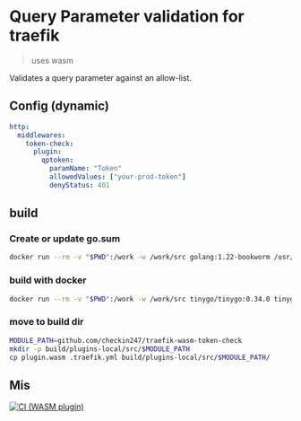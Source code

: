 # Query Parameter validation for traefik
> uses wasm


Validates a query parameter against an allow-list.

## Config (dynamic)
```yaml
http:
  middlewares:
    token-check:
      plugin:
        qptoken:
          paramName: "Token"
          allowedValues: ["your-prod-token"]
          denyStatus: 401
```


## build 

### Create or update go.sum

```bash
docker run --rm -v "$PWD":/work -w /work/src golang:1.22-bookworm /usr/local/go/bin/go mod tidy
```

### build with docker

```bash
docker run --rm -v "$PWD":/work -w /work/src tinygo/tinygo:0.34.0 tinygo build -o /work/plugin.wasm -scheduler=none --no-debug -target=wasi .
```

### move to build dir

```bash
MODULE_PATH=github.com/checkin247/traefik-wasm-token-check
mkdir -p build/plugins-local/src/$MODULE_PATH
cp plugin.wasm .traefik.yml build/plugins-local/src/$MODULE_PATH/
```



## Mis


[![CI (WASM plugin)](https://github.com/checkin247/traefik-wasm-token-check/actions/workflows/ci.yml/badge.svg)](https://github.com/YOUR_ORG/traefik-wasm-token-check/actions/workflows/ci.yml)

